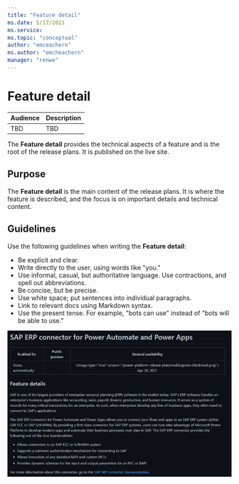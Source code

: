 ```yaml
---
title: "Feature detail"
ms.date: 5/17/2021
ms.service: 
ms.topic: "conceptual"
author: "emceachern"
ms.author: "emcheachern"
manager: "renwe"
---
```


# Feature detail

| Audience | Description |
|-------------|------------|
| TBD | TBD |

The **Feature detail** provides the technical aspects of a feature and is the root of the release plans. It is published on the live site.

## Purpose
The **Feature detail** is the main content of the release plans. It is where the feature is described, and the focus is on important details and technical content. 

## Guidelines
Use the following guidelines when writing the **Feature detail**:

* Be explicit and clear.
* Write directly to the user, using words like "you."
* Use informal, casual, but authoritative language. Use contractions, and spell out abbreviations.
* Be concise, but be precise.
* Use white space; put sentences into individual paragraphs.
* Link to relevant docs using Markdown syntax.
* Use the present tense. For example, "bots can use" instead of "bots will be able to use."

[![Example of a Feature detail](media/featuredetail.png "Example of a Feature detail")](https://docs.microsoft.com/power-platform-release-plan/2021wave1/data-integration/sap-erp-connector-power-automate-power-apps)


